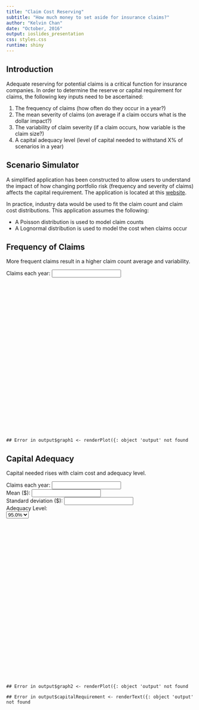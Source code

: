 ```yaml
---
title: "Claim Cost Reserving"
subtitle: "How much money to set aside for insurance claims?"
author: "Kelvin Chan"
date: "October, 2016"
output: ioslides_presentation
css: styles.css
runtime: shiny
---
```




## Introduction

Adequate reserving for potential claims is a critical function for insurance companies.
In order to determine the reserve or capital requirement for claims, the following key inputs need to be ascertained:

1. The frequency of claims (how often do they occur in a year?)
2. The mean severity of claims (on average if a claim occurs what is the dollar impact?)
3. The variability of claim severity (if a claim occurs, how variable is the claim size?)
4. A capital adequacy level (level of capital needed to withstand X% of scenarios in a year)

## Scenario Simulator

A simplified application has been constructed to allow users to understand the impact of how changing portfolio risk (frequency and severity of claims) affects the capital requirement. The application is located at this [website](https://khychan.shinyapps.io/ReservingApp/). 

In practice, industry data would be used to fit the claim count and claim cost distributions. This application assumes the following:

- A Poisson distribution is used to model claim counts
- A Lognormal distribution is used to model the cost when claims occur

## Frequency of Claims

More frequent claims result in a higher claim count average and variability.

<!--html_preserve--><div class="row">
<div class="col-sm-4">
<form class="well">
<div class="form-group shiny-input-container">
<label class="control-label" for="claims.per.annum">Claims each year:</label>
<input class="js-range-slider" id="claims.per.annum" data-min="500" data-max="2000" data-from="1000" data-step="250" data-grid="true" data-grid-num="6" data-grid-snap="false" data-keyboard="true" data-keyboard-step="16.6666666666667" data-drag-interval="true" data-data-type="number" data-prettify-separator=","/>
</div>
</form>
</div>
<div class="col-sm-8">
<div id="graph1" class="shiny-plot-output" style="width: 100% ; height: 400px"></div>
</div>
</div><!--/html_preserve-->

```
## Error in output$graph1 <- renderPlot({: object 'output' not found
```

## Capital Adequacy

Capital needed rises with claim cost and adequacy level.

<!--html_preserve--><div class="row">
<div class="col-sm-4">
<form class="well">
<div class="form-group shiny-input-container">
<label class="control-label" for="claims.per.annum2">Claims each year:</label>
<input class="js-range-slider" id="claims.per.annum2" data-min="500" data-max="2000" data-from="1000" data-step="250" data-grid="true" data-grid-num="6" data-grid-snap="false" data-keyboard="true" data-keyboard-step="16.6666666666667" data-drag-interval="true" data-data-type="number" data-prettify-separator=","/>
</div>
<div class="form-group shiny-input-container">
<label class="control-label" for="mean.input">Mean ($):</label>
<input class="js-range-slider" id="mean.input" data-min="500" data-max="10000" data-from="5000" data-step="500" data-grid="true" data-grid-num="9.5" data-grid-snap="false" data-keyboard="true" data-keyboard-step="5.26315789473684" data-drag-interval="true" data-data-type="number" data-prettify-separator=","/>
</div>
<div class="form-group shiny-input-container">
<label class="control-label" for="stdev.input">Standard deviation ($):</label>
<input class="js-range-slider" id="stdev.input" data-min="500" data-max="10000" data-from="5000" data-step="500" data-grid="true" data-grid-num="9.5" data-grid-snap="false" data-keyboard="true" data-keyboard-step="5.26315789473684" data-drag-interval="true" data-data-type="number" data-prettify-separator=","/>
</div>
<div class="form-group shiny-input-container">
<label class="control-label" for="threshold">Adequacy Level:</label>
<div>
<select id="threshold"><option value="95.0%" selected>95.0%</option>
<option value="99.0%">99.0%</option>
<option value="99.5%">99.5%</option></select>
<script type="application/json" data-for="threshold" data-nonempty="">{}</script>
</div>
</div>
</form>
</div>
<div class="col-sm-8">
<div id="graph2" class="shiny-plot-output" style="width: 100% ; height: 400px"></div>
<pre id="capitalRequirement" class="shiny-text-output"></pre>
</div>
</div><!--/html_preserve-->

```
## Error in output$graph2 <- renderPlot({: object 'output' not found
```

```
## Error in output$capitalRequirement <- renderText({: object 'output' not found
```



